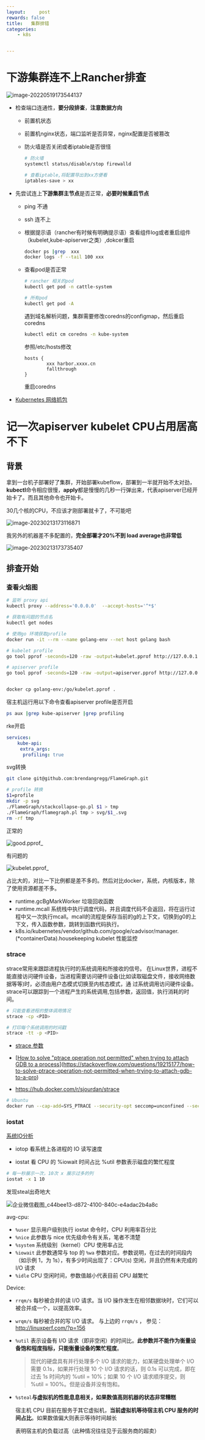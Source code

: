 ```yaml
---
layout:     post
rewards: false
title:   集群排错
categories:
    - k8s


---
```




# 下游集群连不上Rancher排查

![image-20220519173544137](https://cdn.jsdelivr.net/gh/631068264/img/e6c9d24egy1h33kfc16fgj220q0jcdj9.jpg)

- 检查端口连通性，**要分段排查**，**注意数据方向**

  - 前置机状态

  - 前置机nginx状态，端口监听是否异常，nginx配置是否被篡改

  - 防火墙是否关闭或者iptable是否很怪

    ```sh
    # 防火墙
    systemctl status/disable/stop firewalld
    
    # 查看iptable,将配置导出到xx方便看
    iptables-save > xx
    ```

- 先尝试连上**下游集群主节点**是否正常，**必要时候重启节点**

  - ping 不通

  - ssh 连不上

  - 根据提示语（rancher有时候有明确提示语）查看组件log或者重启组件（kubelet,kube-apiserver之类）,dokcer重启

    ```sh
    docker ps |grep  xxx
    docker logs -f --tail 100 xxx
    ```

  - 查看pod是否正常

    ```sh
    # rancher 相关的pod
    kubectl get pod -n cattle-system
    
    # 所有pod
    kubectl get pod -A
    ```

    遇到域名解析问题，集群需要修改coredns的configmap，然后重启coredns

    ```sh
    kubectl edit cm coredns -n kube-system
    ```

    参照/etc/hosts修改

    ```
    hosts {
            xxx harbor.xxxx.cn
            fallthrough
    }
    ```

    重启coredns

- [Kubernetes 网络抓包](https://mp.weixin.qq.com/s/5gKpnvjSkvMDU-V6Mo77dQ)



# 记一次apiserver kubelet CPU占用居高不下

## 背景

拿到一台机子部署好了集群，开始部署kubeflow，部署到一半就开始不太对劲，**kubectl**命令相应很慢，**apply**都是慢慢的几秒一行弹出来，代表apiserver已经开始卡了。而且其他命令也开始卡。

30几个核的CPU，不应该才刚部署就卡了，不可能吧

![image-20230213173116871](https://cdn.jsdelivr.net/gh/631068264/img/202302131731930.png)

我另外的机器差不多配置的，**完全部署才20%不到 load average也非常低**

![image-20230213173735407](https://cdn.jsdelivr.net/gh/631068264/img/202302131737451.png)

## 排查开始

### 查看火焰图

```sh
# 监听 proxy api
kubectl proxy --address='0.0.0.0'  --accept-hosts='^*$'

# 获取有问题的节点名
kubectl get nodes

# 使用go 环境获取profile
docker run -it --rm --name golang-env --net host golang bash

# kubelet profile
go tool pprof -seconds=120 -raw -output=kubelet.pprof http://127.0.0.1:8001/api/v1/nodes/{nodeName}/proxy/debug/pprof/profile

# apiserver profile
go tool pprof -seconds=120 -raw -output=apiserver.pprof http://127.0.0.1:8001/debug/pprof/profile


docker cp golang-env:/go/kubelet.pprof .
```

宿主机运行用以下命令查看apiserver profile是否开启

```sh
ps aux |grep kube-apiserver |grep profiling

```

rke开启

```yaml
services:
    kube-api:
     extra_args:
      profiling: true
```



svg转换

```sh
git clone git@github.com:brendangregg/FlameGraph.git

# profile 转换
$1=profile
mkdir -p svg
./FlameGraph/stackcollapse-go.pl $1 > tmp
./FlameGraph/flamegraph.pl tmp > svg/$1_.svg
rm -rf tmp
```

正常的

![good.pprof_](https://cdn.jsdelivr.net/gh/631068264/img/202302132224025.svg)

有问题的

![kubelet.pprof_](https://cdn.jsdelivr.net/gh/631068264/img/202302132236776.svg)

占比大的，对比一下比例都是差不多的。然后对比docker，系统，内核版本，除了使用资源都差不多。

- runtime.gcBgMarkWorker 垃圾回收函数
- runtime.mcall 系统栈中执行调度代码，并且调度代码不会返回，将在运行过程中又一次执行mcall。mcall的流程是保存当前的g的上下文，切换到g0的上下文，传入函数参数，跳转到函数代码执行。
- k8s.io/kubernetes/vendor/github.com/google/cadvisor/manager.(*containerData).housekeeping kubelet 性能监控



### strace

strace常用来跟踪进程执行时的系统调用和所接收的信号。 在Linux世界，进程不能直接访问硬件设备，当进程需要访问硬件设备(比如读取磁盘文件，接收网络数据等等)时，必须由用户态模式切换至内核态模式，通 过系统调用访问硬件设备。strace可以跟踪到一个进程产生的系统调用,包括参数，返回值，执行消耗的时间。

```sh
# 只能查看进程的整体调用情况
strace -cp <PID>

# 打印每个系统调用的时间戳
strace -tt -p <PID>
```

- [strace 参数](https://blog.csdn.net/chtnj/article/details/79072549)

- [[How to solve "ptrace operation not permitted" when trying to attach GDB to a process](https://stackoverflow.com/questions/19215177/how-to-solve-ptrace-operation-not-permitted-when-trying-to-attach-gdb-to-a-pro)](https://stackoverflow.com/questions/19215177/how-to-solve-ptrace-operation-not-permitted-when-trying-to-attach-gdb-to-a-pro)
- https://hub.docker.com/r/sjourdan/strace

```sh
# Ubuntu
docker run --cap-add=SYS_PTRACE --security-opt seccomp=unconfined --security-opt apparmor=unconfined


```



### iostat

[系统IO分析](https://jaminzhang.github.io/os/Linux-IO-Monitoring-and-Deep-Analysis)

- iotop 看系统上各进程的 IO 读写速度

- iostat 看 CPU 的 %iowait 时间占比  %util 参数表示磁盘的繁忙程度  

```sh
# 每一秒展示一次，10次 x 展示过多的列
iostat -x 1 10
```

发现steal出奇地大

![企业微信截图_c44bee13-d872-4100-840c-e4adac2b4a8c](https://cdn.jsdelivr.net/gh/631068264/img/202302152119598.png)

avg-cpu:

- `%user` 显示用户级别执行 iostat 命令时，CPU 利用率百分比
- `%nice` 此参数与 nice 优先级命令有关系，笔者不清楚
- `%system` 系统级别（kernel）CPU 使用率占比
- `%iowait` 此参数通常与 top 的 `%wa` 参数对应。参数说明，在过去的时间段内（如示例 1，为 1s），有多少时间出现了：CPU(s) 空闲，并且仍然有未完成的 I/O 请求
- `%idle` CPU 空闲时间，参数值越小代表目前 CPU 越繁忙

Device:

- `rrqm/s` 每秒被合并的读 I/O 请求。当 I/O 操作发生在相邻数据块时，它们可以被合并成一个，以提高效率。

- `wrqm/s` 每秒被合并的写 I/O 请求。 与上边的 `rrqm/s` ， 参见：http://linuxperf.com/?p=156

- `%util` 表示设备有 I/O 请求（即非空闲）的时间比。**此参数并不能作为衡量设备饱和程度指标，只能衡量设备的繁忙程度**。

  > 现代的硬盘具有并行处理多个 I/O 请求的能力，如某硬盘处理单个 I/O 需要 0.1s，如果并行处理 10 个 I/O 请求的话，则 0.1s 可以完成，即在过去 1s 时间内的 %util = 10%；如果 10 个 I/O 请求顺序提交，则 %util = 100%。但是设备并没有饱和。

- `%steal`**与虚拟机的性能息息相关，如果数值高则机器的状态非常糟糕**

  宿主机 CPU 目前在服务于其它虚拟机，**当前虚拟机等待宿主机 CPU 服务的时间占比**。如果数值偏大则表示等待时间越长

  表明宿主机的负载过高（此种情况往往见于云服务商的超卖）

  